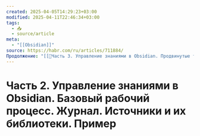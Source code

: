 ```yaml
---
created: 2025-04-05T14:29:23+03:00
modified: 2025-04-11T22:46:34+03:00
tags:
  - 📥
  - source/article
meta:
  - "[[Obsidian]]"
source: https://habr.com/ru/articles/711884/
Продолжение: "[[📜Часть 3. Управление знаниями в Obsidian. Продвинутые техники. Excalibrain. Spaced repetition. Breadcrumbs. Longform]]"
---
```


# Часть 2. Управление знаниями в Obsidian. Базовый рабочий процесс. Журнал. Источники и их библиотеки. Пример
